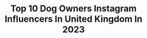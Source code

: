 ---
title: Top 10 Dog Owners Instagram Influencers In United Kingdom In 2023
description: >-
  Find top dog owners Instagram influencers in United Kingdom in 2023. Most popular hashtags: #dogsofinstagram #dogsofinsta #puppylove #dogphotography.
platform: Instagram
hits: 11
text_top: Analyze the top-rated Instagram influencers on inBeat.
text_bottom: Our database aggregates 11 Instagram influencers like this in United Kingdom for you to collaborate.
profiles:
  - username: "nickyshomeedit"
    fullname: >-
      Nicky X
    bio: >-
      🏡Just sold our newbuild and embarking on a renovation project, come stay the journey 🐶Mad dog owner ☕️Coffee lover 💖Homewares addict 🇬🇧CHESHIRE
    location: "United Kingdom"
    followers: 18724
    engagement: 141
    commentsToLikes: 0.117722
    id: ckaoyo096ib860i7881bz2nt8
    verified: false
    hashtags: "#myhome2inspire, #pocketofmyhome, #showusyournewbuild, #newhome"
  - username: "allaboutlloyd_"
    fullname: >-
      Lloyd + Paz | Dog Lifestyle
    bio: >-
      The adventures of a dog and a human who love food, style, travel & the simple pleasures of everyday living. 📍London 📩 allaboutlloyd@MAIL.com
    location: "United Kingdom"
    followers: 24614
    engagement: 521
    commentsToLikes: 0.040144
    id: ck0tsqodz0bbu0i19e223t5fv
    verified: false
    hashtags: "#galgo, #levrier, #sighthound, #ilovemydog"
  - username: "spaniellife"
    fullname: >-
      Inactive ⚡️DON’T FOLLOW
    bio: >-
      New Account Name: @stephandthespaniels
    location: "United Kingdom"
    followers: 2
    engagement: 5080000
    commentsToLikes: 0.080457
    id: ck14kdogep0j30i19vm6uxge8
    verified: false
    hashtags: "#dogsincornwall, #stayhome, #bestwoof, #dogsonadventures"
  - username: "prowlwithpoppy"
    fullname: >-
      Poppy
    bio: >-
      ↟ || Independently Owner Trained Guide Dog / Autism Assistance Dog ↟ || Assistance dog advocate ↟ || Trick dog ▵ || Essex, UK
    location: "United Kingdom"
    followers: 7572
    engagement: 354
    commentsToLikes: 0.112695
    id: ckaoy2laifsmt0i78m1r4du4h
    verified: false
    hashtags: "#assistancedogintraining, #ownertrainedassistancedog, #assistancedogsuk, #dogsofinstagram"
  - username: "thewakefieldwhitehouse"
    fullname: >-
      The Wakefield whitehouse
    bio: >-
      30 something acting 18 Swears a lot Business owner @ashleighsocial @ashleighbranding Interior obsessed 🤩 Dog mum to a good dog and a bad dog 🐶
    location: "United Kingdom"
    followers: 13908
    engagement: 231
    commentsToLikes: 0.064643
    id: ck14hoghpbbud0i19ndwc8k5p
    verified: false
    hashtags: "#frenchcountrystyle, #ikeauk, #sofastyling, #bedroomideas"
  - username: "edenharvzofficial"
    fullname: >-
      𝐸𝒹𝑒𝓃 𝐻𝒶𝓇𝓋𝓏 | 24 🖤🤍
    bio: >-
      Lloyd. 💍 OWNER OF @edenharvzcosmetics ☁️ PR/ENQUIRIES : hello@edenharvey.com (temporary)
    location: "United Kingdom"
    followers: 287405
    engagement: 280
    commentsToLikes: 0.002386
    id: cl56a8v0p1ybi0i23uv1ew774
    verified: false
    hashtags: "#itvx, #ad, #tellmeeverything, #happy"
  - username: "fromfieldtohouse"
    fullname: >-
      Fromfieldtohouse
    bio: >-
      Dawn lambe Self build • interiors Fetured @selfbuildireland Mammy and wifey Coffee shop owner ☕️ @thelilyrosebuncrana
    location: "United Kingdom"
    followers: 19096
    engagement: 261
    commentsToLikes: 0.076170
    id: ck0w1hwrljfl10i19p9loxm5q
    verified: false
    hashtags: "#kitcheninspo, #home, #livingroomideas, #greyandwhitehome"
  - username: "leila_hackett"
    fullname: >-
      l e i l a
    bio: >-
      Owner👉🏻@cococuscino I waffle on about interiors, my brand, my dog, fitness, decent food & dresses Life’s what you make it. Be kind; give it your best🤩
    location: "United Kingdom"
    followers: 33438
    engagement: 112
    commentsToLikes: 0.131554
    id: ckap0j0reqi9h0i78owf77216
    verified: false
    hashtags: "#showcockerspaniel, #neutraldecor, #puppiesofinstagram, #luxury"
  - username: "twobergersinabun"
    fullname: >-
      Ivy & Otis 🐾🐾
    bio: >-
      2 Bergers 🍔🍔 - Ivy (12/07/15) & Otis (01/04/18) KC names: Jomiriclus Heart of Mine & Dock of the Bay. Owner/photographer/bun 📸:@themoonismaple
    location: "United Kingdom"
    followers: 6568
    engagement: 396
    commentsToLikes: 0.024327
    id: ck0tx2vtnhohw0i19mc2eit9b
    verified: false
    hashtags: "#happydogface, #christmasdog, #happydogs, #tinsel"
  - username: "buddy_the_lab_19"
    fullname: >-
      𝙱𝚄𝙳𝙳𝚈 ⋆ 𝟶𝟾.𝟶𝟼.𝟷𝟿
    bio: >-
      ⊱ 𝙇𝙞𝙛𝙚𝙨𝙩𝙮𝙡𝙚, 𝘼𝙙𝙫𝙚𝙣𝙩𝙪𝙧𝙚𝙨 & 𝙋𝙝𝙤𝙩𝙤𝙜𝙧𝙖𝙥𝙝𝙮 🌱 ⊱ 🇬🇧 Yorkshire ⊱ Raw fed by @paleoridge ⊱ DM to collaborate ⇽
    location: "United Kingdom"
    followers: 13672
    engagement: 528
    commentsToLikes: 0.117278
    id: ckap4dxri6xfe0i78ru5jr1jh
    verified: false
    hashtags: "#woof, #labradoroftheday, #retrieversofinstagram, #labradors"
---